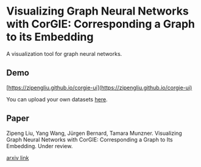 # Visualizing Graph Neural Networks with CorGIE: Corresponding a Graph to its Embedding

A visualization tool for graph neural networks.

## Demo

[https://zipengliu.github.io/corgie-ui](https://zipengliu.github.io/corgie-ui)

You can upload your own datasets [here](https://zipengliu.github.io/corgie-ui/upload).

## Paper

Zipeng Liu, Yang Wang, Jürgen Bernard, Tamara Munzner.  Visualizing Graph Neural Networks with CorGIE: Corresponding a Graph to Its Embedding.  Under review.

[arxiv link](https://arxiv.org/abs/2106.12839)



